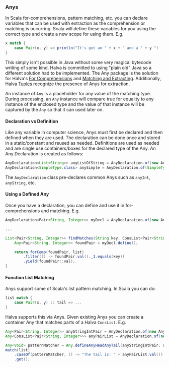 ### Anys

In Scala for-comprehensions, pattern matching, etc. you can declare variables that can be used with extraction as the 
comprehension or matching is occurring. Scala will define these variables for you using the correct type and create a new scope for using them. E.g.

```scala
x match {
    case Pair(x, y) => println("It's got an " + x + " and a " + y ")
}
```

This simply isn't possible in Java without some very magical bytecode writing of some kind. Halva is committed to using "plain old" 
Java so a different solution had to be implemented. The Any package is the solution for Halva's [For Comprehensions](../comprehension/README.md) and [Matching and Extracting](../matcher/README.md). Additionally, Halva [Tuples](../tuple/README.md) recognize the presence of Anys for extraction. 

An instance of `Any` is a placeholder for any value of the matching type. During processing, an `Any` instance will compare true for 
equality to any instance of the enclosed type and the value of that instance will be captured by the `Any` so that it can used later on.

#### Declaration vs Definition 

Like any variable in computer science, Anys must first be declared and then defined when they are used. The declaration can be done once and stored in a static/constant and reused as needed. Definitions are used as needed and are single use containers/boxes for the declared type of the Any. An Any Declaration is created as follows:

```java
AnyDeclaration<List<String>> anyListOfString = AnyDeclaration.of(new AnyType<List<String>>(){});
AnyDeclaration<SimpleType.class> anySimple = AnyDeclaration.of(SimpleType.class);
```

The `AnyDeclaration` class pre-declares common Anys such as `anyInt`, `anyString`, etc.

#### Using a Defined Any

Once you have a declaration, you can define and use it in for-comprehensions and matching. E.g.

```java
AnyDeclaration<Pair<String, Integer>> myDecl = AnyDeclaration.of(new AnyType<Pair<String, Integer>>(){});

...

List<Pair<String, Integer>> findMatches(String key, ConsList<Pair<String, Integer>> list) {
    Any<Pair<String, Integer>> foundPair = myDecl.define();

    return forComp(foundPair, list)
        .filter(() -> foundPair.val()._1.equals(key))
        .yield(foundPair::val);
}
```

#### Function List Matching

Anys support some of Scala's list pattern matching. In Scala you can do:

```scala
list match {
    case Pair(x, y) :: tail => ...
}
```

Halva supports this via Anys. Given existing Anys you can create a container Any that matches parts of a Halva `ConsList`. E.g.

```java
Any<Pair<String, Integer>> anyStringIntPair = AnyDeclaration.of(new AnyType<Pair<String, Integer>>(){}).define();
Any<ConsList<Pair<String, Integer>>> anyPairList = AnyDeclaration.of(new AnyType<ConsList<Pair<String, Integer>>>(){}).define();

Any<Void> patternMatcher = Any.defineAnyHeadAnyTail(anyStringIntPair, anyPairList);
match(list)
    .caseOf(patternMatcher, () -> "The tail is: " + anyPairList.val())
    .get();
```
